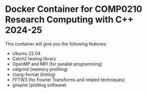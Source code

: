 # Docker Container for COMP0210 Research Computing with C++ 2024-25

This container will give you the following features:

- Ubuntu 22.04
- Catch2 testing library
- OpenMP and MPI (for parallel programming)
- valgrind (memory profiling)
- clang-format (linting)
- FFTW3 (for Fourier Transforms and related techniques)
- gnuplot (plotting software)
